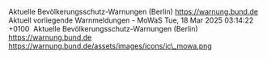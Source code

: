Aktuelle Bevölkerungsschutz-Warnungen (Berlin) https://warnung.bund.de Aktuell vorliegende Warnmeldungen - MoWaS Tue, 18 Mar 2025 03:14:22 +0100 ![]() Aktuelle Bevölkerungsschutz-Warnungen (Berlin) https://warnung.bund.de https://warnung.bund.de/assets/images/icons/ic\_mowa.png
